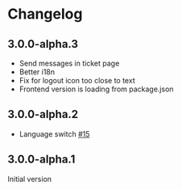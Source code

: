 # Changelog

## 3.0.0-alpha.3

+ Send messages in ticket page
+ Better i18n
+ Fix for logout icon too close to text
+ Frontend version is loading from package.json

## 3.0.0-alpha.2

+ Language switch [#15](https://github.com/lvlup-pro/spawn-frontend-material/issues/15)

## 3.0.0-alpha.1

Initial version